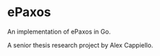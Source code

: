 ePaxos
======

An implementation of ePaxos in Go.

A senior thesis research project by Alex Cappiello.
